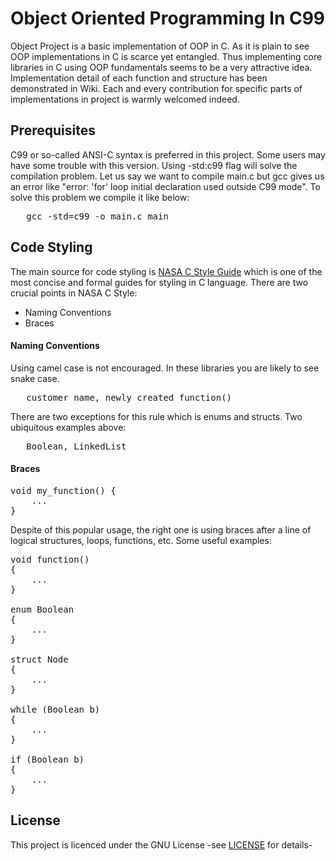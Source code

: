 # Object Oriented Programming In C99 
Object Project is a basic implementation of OOP in C. As it is plain to see OOP implementations in C
is scarce yet entangled. Thus implementing core libraries in C using OOP fundamentals seems to be a very attractive idea.
Implementation detail of each function and structure has been demonstrated in Wiki. Each and every contribution for
specific parts of implementations in project is warmly welcomed indeed.
## Prerequisites
C99 or so-called ANSI-C syntax is preferred in this project. Some users may have some trouble with this
version. Using -std:c99 flag will solve the compilation problem. Let us say we want to compile main.c 
but gcc gives us an error like "error: 'for' loop initial declaration used outside C99 mode".
To solve this problem we compile it like below:
<pre>   gcc -std=c99 -o main.c main </pre>
## Code Styling
The main source for code styling is [NASA C Style Guide](http://homepages.inf.ed.ac.uk/dts/pm/Papers/nasa-c-style.pdf) which
is one of the most concise and formal guides for styling in C language. There are two crucial points in NASA C Style:
* Naming Conventions
* Braces
#### Naming Conventions
Using camel case is not encouraged. In these libraries you are likely to see snake case.
<pre>   customer_name, newly_created_function()</pre>
There are two exceptions for this rule which is enums and structs. Two ubiquitous examples above:
<pre>   Boolean, LinkedList</pre>
#### Braces
<pre>void my_function() {
    ...
}</pre>
Despite of this popular usage, the right one is using braces after a line of logical structures, loops, functions, etc.
Some useful examples:
<pre>void function()
{
    ...
}

enum Boolean
{
    ...
}

struct Node
{
    ...
}

while (Boolean b)
{
    ...
}

if (Boolean b)
{
    ...
}
</pre>
## License
This project is licenced under the GNU License -see [LICENSE](https://github.com/ThankfulBird/oop-c99/LICENSE) for details-

